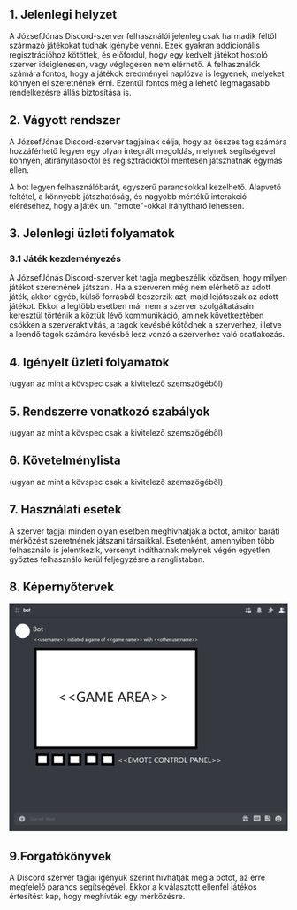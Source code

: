 ## 1. Jelenlegi helyzet

A JózsefJónás Discord-szerver felhasználói jelenleg csak harmadik féltől származó játékokat tudnak igénybe venni. Ezek gyakran addicionális regisztrációhoz kötöttek, és előfordul, hogy egy kedvelt játékot hostoló szerver ideiglenesen, vagy véglegesen nem elérhető. A felhasználók számára fontos, hogy a játékok eredményei naplózva is legyenek, melyeket könnyen el szeretnének érni. Ezentúl fontos még a lehető legmagasabb rendelkezésre állás biztosítása is.

## 2. Vágyott rendszer

A JózsefJónás Discord-szerver tagjainak célja, hogy az összes tag számára hozzáférhető legyen egy olyan integrált megoldás, melynek segítségével könnyen, átirányításoktól és regisztrációktól mentesen játszhatnak egymás ellen.

A bot legyen felhasználóbarát, egyszerű parancsokkal kezelhető. Alapvető feltétel, a könnyebb játszhatóság, és nagyobb mértékű interakció eléréséhez, hogy a játék ún. "emote"-okkal irányítható lehessen.


## 3. Jelenlegi üzleti folyamatok

### 3.1 Játék kezdeményezés

A JózsefJónás Discord-szerver két tagja megbeszélik közösen, hogy milyen játékot szeretnének játszani. Ha a szerveren még nem elérhető az adott játék, akkor egyéb, külső forrásból beszerzik azt, majd lejátsszák az adott játékot. Ekkor a legtöbb esetben már nem a szerver szolgáltatásain keresztül történik a köztük lévő kommunikáció, aminek következtében csökken a szerveraktivitás, a tagok kevésbé kötődnek a szerverhez, illetve a leendő tagok számára kevésbé lesz vonzó a szerverhez való csatlakozás.

## 4. Igényelt üzleti folyamatok

(ugyan az mint a kövspec csak a kivitelező szemszögéből)


## 5. Rendszerre vonatkozó szabályok

(ugyan az mint a kövspec csak a kivitelező szemszögéből)


## 6. Követelménylista

(ugyan az mint a kövspec csak a kivitelező szemszögéből)


## 7. Használati esetek

A szerver tagjai minden olyan esetben meghívhatják a botot, amikor baráti mérkőzést szeretnének játszani társaikkal. Esetenként, amennyiben több felhasználó is jelentkezik, versenyt indíthatnak melynek végén egyetlen győztes felhasználó kerül feljegyzésre a ranglistában.

## 8. Képernyőtervek

![Képernyőterv](/img/discord_bot_sketch.png)

## 9.Forgatókönyvek

A Discord szerver tagjai igényük szerint hívhatják meg a botot, az erre megfelelő parancs segítségével. Ekkor a kiválasztott ellenfél játékos értesítést kap, hogy meghívták egy mérkőzésre.
